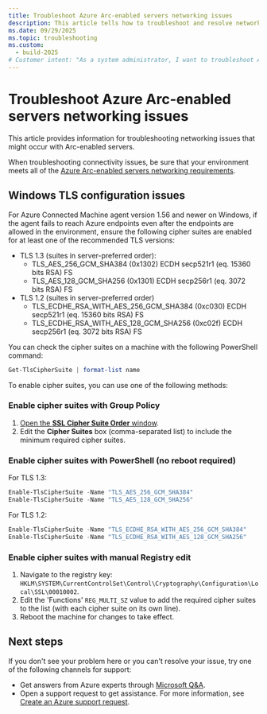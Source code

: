 ```yaml
---
title: Troubleshoot Azure Arc-enabled servers networking issues
description: This article tells how to troubleshoot and resolve networking issues with Azure Arc-enabled servers.
ms.date: 09/29/2025
ms.topic: troubleshooting
ms.custom:
  - build-2025
# Customer intent: "As a system administrator, I want to troubleshoot Azure Connected Machine agent connection errors, so that I can ensure successful configuration and management of Azure Arc-enabled servers."
---
```


# Troubleshoot Azure Arc-enabled servers networking issues

This article provides information for troubleshooting networking issues that might occur with Arc-enabled servers.

When troubleshooting connectivity issues, be sure that your environment meets all of the [Azure Arc-enabled servers networking requirements](./agent-overview.md).

## Windows TLS configuration issues

For Azure Connected Machine agent version 1.56 and newer on Windows, if the agent fails to reach Azure endpoints even after the endpoints are allowed in the environment, ensure the following cipher suites are enabled for at least one of the recommended TLS versions:

- TLS 1.3 (suites in server-preferred order):
  - TLS_AES_256_GCM_SHA384 (0x1302)   ECDH secp521r1 (eq. 15360 bits RSA)   FS
  - TLS_AES_128_GCM_SHA256 (0x1301)   ECDH secp256r1 (eq. 3072 bits RSA)   FS
- TLS 1.2 (suites in server-preferred order)
  - TLS_ECDHE_RSA_WITH_AES_256_GCM_SHA384 (0xc030)   ECDH secp521r1 (eq. 15360 bits RSA)   FS
  - TLS_ECDHE_RSA_WITH_AES_128_GCM_SHA256 (0xc02f)   ECDH secp256r1 (eq. 3072 bits RSA)   FS

You can check the cipher suites on a machine with the following PowerShell command:

```powershell
Get-TlsCipherSuite | format-list name
```

To enable cipher suites, you can use one of the following methods:

### Enable cipher suites with Group Policy

1. [Open the **SSL Cipher Suite Order** window](/windows-server/security/tls/manage-tls).
1. Edit the **Cipher Suites** box (comma-separated list) to include the minimum required cipher suites.

### Enable cipher suites with PowerShell (no reboot required)

For TLS 1.3:

```powershell
Enable-TlsCipherSuite -Name "TLS_AES_256_GCM_SHA384"
Enable-TlsCipherSuite -Name "TLS_AES_128_GCM_SHA256"
```

For TLS 1.2:

```powershell
Enable-TlsCipherSuite -Name "TLS_ECDHE_RSA_WITH_AES_256_GCM_SHA384"
Enable-TlsCipherSuite -Name "TLS_ECDHE_RSA_WITH_AES_128_GCM_SHA256"
```

### Enable cipher suites with manual Registry edit

1. Navigate to the registry key: `HKLM\SYSTEM\CurrentControlSet\Control\Cryptography\Configuration\Local\SSL\00010002`.
1. Edit the 'Functions' `REG_MULTI_SZ` value to add the required cipher suites to the list (with each cipher suite on its own line).
1. Reboot the machine for changes to take effect.

## Next steps

If you don't see your problem here or you can't resolve your issue, try one of the following channels for support:

- Get answers from Azure experts through [Microsoft Q&A](/answers/topics/azure-arc.html).
- Open a support request to get assistance. For more information, see [Create an Azure support request](/azure/azure-portal/supportability/how-to-create-azure-support-request).
